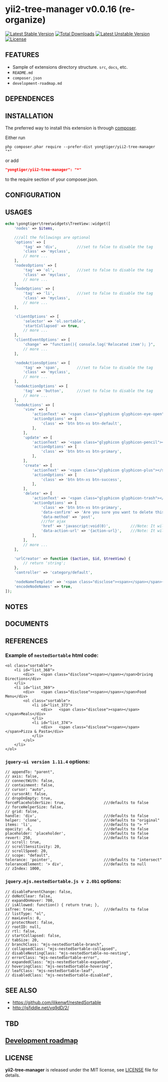 # yii2-tree-manager v0.0.16 (re-organize)

[![Latest Stable Version](https://poser.pugx.org/yongtiger/yii2-tree-manager/v/stable)](https://packagist.org/packages/yongtiger/yii2-tree-manager)
[![Total Downloads](https://poser.pugx.org/yongtiger/yii2-tree-manager/downloads)](https://packagist.org/packages/yongtiger/yii2-tree-manager) 
[![Latest Unstable Version](https://poser.pugx.org/yongtiger/yii2-tree-manager/v/unstable)](https://packagist.org/packages/yongtiger/yii2-tree-manager)
[![License](https://poser.pugx.org/yongtiger/yii2-tree-manager/license)](https://packagist.org/packages/yongtiger/yii2-tree-manager)

## FEATURES

* Sample of extensions directory structure. `src`, `docs`, etc.
* `README.md`
* `composer.json`
* `development-roadmap.md`


## DEPENDENCES


## INSTALLATION   

The preferred way to install this extension is through [composer](http://getcomposer.org/download/).

Either run

```
php composer.phar require --prefer-dist yongtiger/yii2-tree-manager "*"
```

or add

```json
"yongtiger/yii2-tree-manager": "*"
```

to the require section of your composer.json.


## CONFIGURATION


## USAGES

```php
echo \yongtiger\tree\widgets\TreeView::widget([
    'nodes' => $items,

    ///all the followings are optional
    'options' => [
        'tag' => 'div',         ///set to false to disable the tag
        'class' => 'myclass',
        // more ...
    ],
    'nodesOptions' => [
        'tag' => 'ol',          ///set to false to disable the tag
        'class' => 'myclass',
        // more ...
    ],
    'nodeOptions' => [
        'tag' => 'li',          ///set to false to disable the tag
        'class' => 'myclass',
        // more ...
    ],

    'clientOptions' => [
        'selector' => 'ol.sortable',
        'startCollapsed' => true,
        // more ...
    ],
    'clientEventOptions' => [
        'change' => "function(){ console.log('Relocated item'); }",
        // more ...
    ],

    'nodeActionsOptions' => [
        'tag' => 'span',        ///set to false to disable the tag
        'class' => 'myclass',
        // more ...
    ],
    'nodeActionOptions' => [
        'tag' => 'button',      ///set to false to disable the tag
        // more ...
    ],
    'nodeActions' => [
        'view' => [
            'actionText' => '<span class="glyphicon glyphicon-eye-open"></span>',
            'actionOptions' => [
                'class' => 'btn btn-xs btn-default',
            ],
        ],
        'update' => [
            'actionText' => '<span class="glyphicon glyphicon-pencil"></span>',
            'actionOptions' => [
                'class' => 'btn btn-xs btn-primary',
            ],
        ],
        'create' => [
            'actionText' => '<span class="glyphicon glyphicon-plus"></span>',
            'actionOptions' => [
                'class' => 'btn btn-xs btn-success',
            ],
        ],
        'delete' => [
            'actionText' => '<span class="glyphicon glyphicon-trash"></span>',
            'actionOptions' => [
                'class' => 'btn btn-xs btn-primary',
                'data-confirm' => 'Are you sure you want to delete this item?', ///???i18n
                'data-method' => 'post',
                ///for ajax
                'href' => 'javascript:void(0)',         ///Note: It will override the 'href' of `nodeActionOptions`
                'data-action-url' => '{action-url}',    ///Note: It will be replaced with the URL created using [[createUrl()]]
            ],
        ],
        // more ...
    ],

    'urlCreator' => function ($action, $id, $treeView) {
        // return 'string';
    },
    'controller' => 'category/default',
    
    'nodeNameTemplate' => '<span class="disclose"><span></span></span>{name}',
    'encodeNodeNames' => true,
]);
```


## NOTES


## DOCUMENTS


## REFERENCES

### Example of `nestedSortable` html code:

```
<ol class="sortable">
    <li id="list_368">
        <div>   <span class="disclose"><span></span></span>Driving Directions</div>
    </li>
    <li id="list_369">
        <div>   <span class="disclose"><span></span></span>Food Menu</div>
        <ol class="sortable">
            <li id="list_373">
                <div>   <span class="disclose"><span></span></span>Meals</div>
            </li>
            <li id="list_374">
                <div>   <span class="disclose"><span></span></span>Pizza & Pasta</div>
            </li>
        </ol>
    </li>
</ol>
```


### `jquery-ui version 1.11.4` options:

```
// appendTo: "parent",
// axis: false,
// connectWith: false,
// containment: false,
// cursor: "auto",
// cursorAt: false,
// dropOnEmpty: true,
forcePlaceholderSize: true,                 ///defaults to false 
// forceHelperSize: false,
// grid: false,
handle: 'div',                              ///defaults to false
helper: 'clone',                            ///defaults to "original"
items: 'li',                                ///defaults to "> *"
opacity: .6,                                ///defaults to false 
placeholder: 'placeholder',                 ///defaults to false 
revert: 250,                                ///defaults to false 
// scroll: true,
// scrollSensitivity: 20,
// scrollSpeed: 20,
// scope: "default",
tolerance: 'pointer',                       ///defaults to "intersect" 
toleranceElement: '> div',                  ///defaults to null 
// zIndex: 1000,
```


### `jquery.mjs.nestedSortable.js v 2.0b1` options:

```
// disableParentChange: false,
// doNotClear: false,
// expandOnHover: 700,
// isAllowed: function() { return true; },
isTree: true,                               ///defaults to false
// listType: "ol",
// maxLevels: 0,
// protectRoot: false,
// rootID: null,
// rtl: false,
// startCollapsed: false,
// tabSize: 20,
// branchClass: "mjs-nestedSortable-branch",
// collapsedClass: "mjs-nestedSortable-collapsed",
// disableNestingClass: "mjs-nestedSortable-no-nesting",
// errorClass: "mjs-nestedSortable-error",
// expandedClass: "mjs-nestedSortable-expanded",
// hoveringClass: "mjs-nestedSortable-hovering",
// leafClass: "mjs-nestedSortable-leaf",
// disabledClass: "mjs-nestedSortable-disabled",
```


## SEE ALSO

- https://github.com/ilikenwf/nestedSortable
- http://jsfiddle.net/vq9dD/2/


## TBD


## [Development roadmap](docs/development-roadmap.md)


## LICENSE 
**yii2-tree-manager** is released under the MIT license, see [LICENSE](https://opensource.org/licenses/MIT) file for details.
